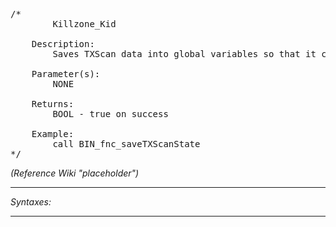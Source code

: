 <pre>/*
		Killzone_Kid

	Description:
		Saves TXScan data into global variables so that it can be serialised and then loaded from game save when needed

	Parameter(s):
		NONE

	Returns:
		BOOL - true on success
		
	Example:
		call BIN_fnc_saveTXScanState
*/</pre>

*(Reference Wiki "placeholder")*


---
*Syntaxes:*

<!-- [] call `BIN_fnc_saveTXScanState` -->

---
